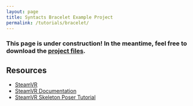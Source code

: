 ```yaml
---
layout: page
title: Syntacts Bracelet Example Project
permalink: /tutorials/bracelet/
---
```


### This page is under construction! In the meantime, feel free to download the [project files](https://github.com/mahilab/SyntactsBracelet).

## Resources

- [SteamVR](https://github.com/ValveSoftware/steamvr_unity_plugin)
- [SteamVR Documentation](https://valvesoftware.github.io/steamvr_unity_plugin/articles/intro.html)
- [SteamVR Skeleton Poser Tutorial](https://www.youtube.com/watch?feature=player_embedded&v=a9EBILq2ep8)
